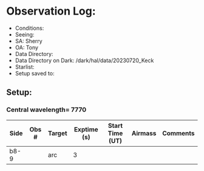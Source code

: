 # Observation Log: 

* Conditions: 
* Seeing: 
* SA: Sherry
* OA: Tony
* Data Directory: 
* Data Directory on Dark: /dark/hal/data/20230720_Keck
* Starlist: 
* Setup saved to: 

## Setup: 

    
### Central wavelength= 7770


| Side | Obs #     | Target    | Exptime (s) | Start Time (UT) | Airmass | Comments                                                   |
|------|-----------|-----------|-------------|-----------------|---------|------------------------------------------------------------|
|b8-9||     arc  |3| |||
